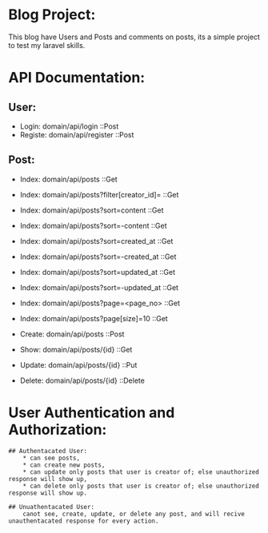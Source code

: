 # Blog Project:

This blog have Users and Posts and comments on posts, its a simple project to test my laravel skills.

# API Documentation:

## User:

-   Login: domain/api/login ::Post
-   Registe: domain/api/register ::Post

## Post:

-   Index: domain/api/posts ::Get

-   Index: domain/api/posts?filter[creator_id]=<value> ::Get

-   Index: domain/api/posts?sort=content ::Get
-   Index: domain/api/posts?sort=-content ::Get
-   Index: domain/api/posts?sort=created_at ::Get
-   Index: domain/api/posts?sort=-created_at ::Get
-   Index: domain/api/posts?sort=updated_at ::Get
-   Index: domain/api/posts?sort=-updated_at ::Get

-   Index: domain/api/posts?page=<page_no> ::Get
-   Index: domain/api/posts?page[size]=10 ::Get

-   Create: domain/api/posts ::Post
-   Show: domain/api/posts/{id} ::Get
-   Update: domain/api/posts/{id} ::Put
-   Delete: domain/api/posts/{id} ::Delete

# User Authentication and Authorization:

    ## Authentacated User:
        * can see posts,
        * can create new posts,
        * can update only posts that user is creator of; else unauthorized response will show up,
        * can delete only posts that user is creator of; else unauthorized response will show up.

    ## Unuathentacated User:
        canot see, create, update, or delete any post, and will recive unauthentacated response for every action.
